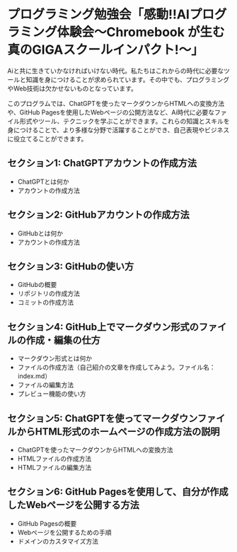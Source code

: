 # プログラミング勉強会「感動!!AIプログラミング体験会～Chromebook が生む真のGIGAスクールインパクト!～」

Aiと共に生きていかなければいけない時代。私たちはこれからの時代に必要なツールと知識を身につけることが求められています。その中でも、プログラミングやWeb技術は欠かせないものとなっています。

このプログラムでは、ChatGPTを使ったマークダウンからHTMLへの変換方法や、GitHub Pagesを使用したWebページの公開方法など、Ai時代に必要なファイル形式やツール、テクニックを学ぶことができます。これらの知識とスキルを身につけることで、より多様な分野で活躍することができ、自己表現やビジネスに役立てることができます。

## セクション1: ChatGPTアカウントの作成方法
- ChatGPTとは何か
- アカウントの作成方法

## セクション2: GitHubアカウントの作成方法
- GitHubとは何か
- アカウントの作成方法

## セクション3: GitHubの使い方
- GitHubの概要
- リポジトリの作成方法
- コミットの作成方法

## セクション4: GitHub上でマークダウン形式のファイルの作成・編集の仕方
- マークダウン形式とは何か
- ファイルの作成方法（自己紹介の文章を作成してみよう。ファイル名：index.md）
- ファイルの編集方法
- プレビュー機能の使い方

## セクション5: ChatGPTを使ってマークダウンファイルからHTML形式のホームページの作成方法の説明
- ChatGPTを使ったマークダウンからHTMLへの変換方法
- HTMLファイルの作成方法
- HTMLファイルの編集方法

## セクション6: GitHub Pagesを使用して、自分が作成したWebページを公開する方法
- GitHub Pagesの概要
- Webページを公開するための手順
- ドメインのカスタマイズ方法

